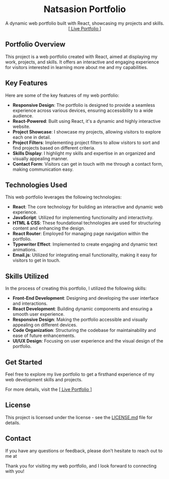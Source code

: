 <h1 align="center">Natsasion Portfolio</h1>

<p align="center">
    A dynamic web portfolio built with React, showcasing my projects and skills.
    <br>
    <a href="https://natsasion-portfolio.netlify.app/">[ Live Portfolio ]</a>
</p>

## Portfolio Overview
This project is a web portfolio created with React, aimed at displaying my work, projects, and skills. It offers an interactive and engaging experience for visitors interested in learning more about me and my capabilities.

## Key Features
Here are some of the key features of my web portfolio:

- **Responsive Design**: The portfolio is designed to provide a seamless experience across various devices, ensuring accessibility to a wide audience.
- **React-Powered**: Built using React, it's a dynamic and highly interactive website.
- **Project Showcase**: I showcase my projects, allowing visitors to explore each one in detail.
- **Project Filters**: Implementing project filters to allow visitors to sort and find projects based on different criteria.
- **Skills Display**: I highlight my skills and expertise in an organized and visually appealing manner.
- **Contact Form**: Visitors can get in touch with me through a contact form, making communication easy.

## Technologies Used
This web portfolio leverages the following technologies:

- **React**: The core technology for building an interactive and dynamic web experience.
- **JavaScript**: Utilized for implementing functionality and interactivity.
- **HTML & CSS**: These foundational technologies are used for structuring content and enhancing the design.
- **React Router**: Employed for managing page navigation within the portfolio.
- **Typewriter Effect**: Implemented to create engaging and dynamic text animations.
- **Email.js**: Utilized for integrating email functionality, making it easy for visitors to get in touch.

## Skills Utilized
In the process of creating this portfolio, I utilized the following skills:

- **Front-End Development**: Designing and developing the user interface and interactions.
- **React Development**: Building dynamic components and ensuring a smooth user experience.
- **Responsive Design**: Making the portfolio accessible and visually appealing on different devices.
- **Code Organization**: Structuring the codebase for maintainability and ease of future enhancements.
- **UI/UX Design**: Focusing on user experience and the visual design of the portfolio.

## Get Started
Feel free to explore my live portfolio to get a firsthand experience of my web development skills and projects.

For more details, visit the <a href="https://natsasion-portfolio.netlify.app/">[ Live Portfolio ]</a>

## License
This project is licensed under the license - see the [LICENSE.md](LICENSE) file for details.

## Contact
If you have any questions or feedback, please don't hesitate to reach out to me at 

Thank you for visiting my web portfolio, and I look forward to connecting with you!
